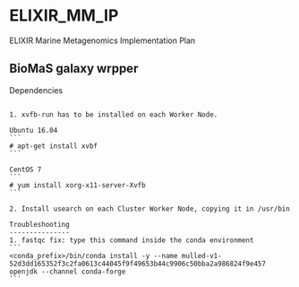 ELIXIR_MM_IP
============

ELIXIR Marine Metagenomics Implementation Plan


BioMaS galaxy wrpper
--------------------

Dependencies
~~~~~~~~~~~~

1. xvfb-run has to be installed on each Worker Node.

Ubuntu 16.04
```
# apt-get install xvbf
```

CentOS 7
```
# yum install xorg-x11-server-Xvfb
```

2. Install usearch on each Cluster Worker Node, copying it in /usr/bin

Troubleshooting
---------------
1. fastqc fix: type this command inside the conda environment
```
<conda_prefix>/bin/conda install -y --name mulled-v1-52d3dd165352f3c2fa0613c44045f9f49653b44c9906c50bba2a986824f9e457 openjdk --channel conda-forge
```
